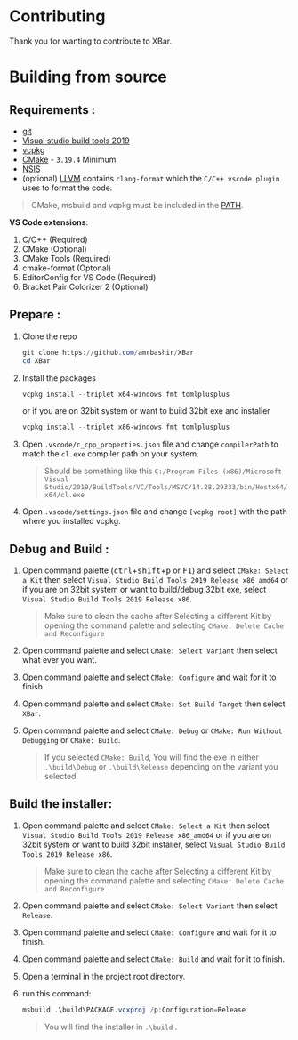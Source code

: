 # Contributing
Thank you for wanting to contribute to XBar.

# Building from source

## Requirements :
- [git](https://git-scm.com)
- [Visual studio build tools 2019](https://visualstudio.microsoft.com/downloads/#build-tools-for-visual-studio-2019)
- [vcpkg](https://github.com/microsoft/vcpkg)
- [CMake](https:cmake.org) - `3.19.4` Minimum
- [NSIS](https://nsis.sourceforge.io/Download)
- (optional) [LLVM](https://releases.llvm.org/download.html) contains `clang-format` which the `C/C++ vscode plugin` uses to format the code.

> CMake, msbuild and vcpkg must be included in the [PATH](https://www.architectryan.com/2018/03/17/add-to-the-path-on-windows-10/).

**VS Code extensions**:
1. C/C++ (Required)
2. CMake (Optional)
3. CMake Tools (Required)
5. cmake-format (Optonal)
4. EditorConfig for VS Code (Required)
6. Bracket Pair Colorizer 2 (Optional)
## Prepare :
1. Clone the repo
    ```powershell
    git clone https://github.com/amrbashir/XBar
    cd XBar
    ```
2. Install the packages
    ```powershell
    vcpkg install --triplet x64-windows fmt tomlplusplus
    ```
    or if you are on 32bit system or want to build 32bit exe and installer

    ```powershell
    vcpkg install --triplet x86-windows fmt tomlplusplus
    ```
3. Open `.vscode/c_cpp_properties.json` file and change `compilerPath` to match the `cl.exe` compiler path on your system.
    > Should be something like this `C:/Program Files (x86)/Microsoft Visual Studio/2019/BuildTools/VC/Tools/MSVC/14.28.29333/bin/Hostx64/x64/cl.exe`

4. Open `.vscode/settings.json` file and change `[vcpkg root]` with the path where you installed vcpkg.

## Debug and Build :
1. Open command palette (<kbd>ctrl</kbd>+<kbd>shift</kbd>+<kbd>p</kbd> or <kbd>F1</kbd>) and select `CMake: Select a Kit` then select `Visual Studio Build Tools 2019 Release x86_amd64` or if you are on 32bit system or want to build/debug 32bit exe, select `Visual Studio Build Tools 2019 Release x86`.
    > Make sure to clean the cache after Selecting a different Kit by opening the command palette and selecting `CMake: Delete Cache and Reconfigure`

2. Open command palette and select `CMake: Select Variant` then select what ever you want.
3. Open command palette and select `CMake: Configure` and wait for it to finish.
4. Open command palette and select `CMake: Set Build Target` then select `XBar`.
5. Open command palette and select `CMake: Debug` or `CMake: Run Without Debugging` or `CMake: Build`.
    > If you selected `CMake: Build`, You will find the exe in either `.\build\Debug` or `.\build\Release` depending on the variant you selected.

## Build the installer:
1. Open command palette and select `CMake: Select a Kit` then select `Visual Studio Build Tools 2019 Release x86_amd64` or if you are on 32bit system or want to build 32bit installer, select `Visual Studio Build Tools 2019 Release x86`.
    > Make sure to clean the cache after Selecting a different Kit by opening the command palette and selecting `CMake: Delete Cache and Reconfigure`

2. Open command palette and select `CMake: Select Variant` then select `Release`.
3. Open command palette and select `CMake: Configure` and wait for it to finish.
4. Open command palette and select `CMake: Build` and wait for it to finish.
5. Open a terminal in the project root directory.
6. run this command:
    ```powershell
    msbuild .\build\PACKAGE.vcxproj /p:Configuration=Release
    ```
    > You will find the installer in `.\build` .
